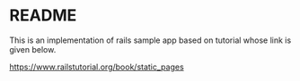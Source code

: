 # README

This is an implementation of rails sample app based on tutorial whose link is given below.

https://www.railstutorial.org/book/static_pages